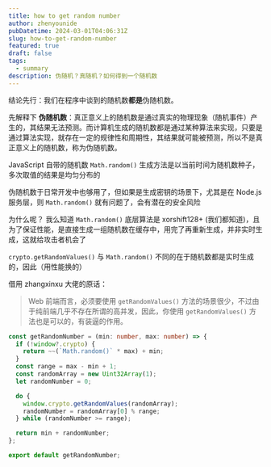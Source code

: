 ```yaml
---
title: how to get random number
author: zhenyounide
pubDatetime: 2024-03-01T04:06:31Z
slug: how-to-get-random-number
featured: true
draft: false
tags:
  - summary
description: 伪随机？真随机？如何得到一个随机数
---
```


结论先行：我们在程序中谈到的随机数**都是**伪随机数。

先解释下 **伪随机数**：真正意义上的随机数是通过真实的物理现象（随机事件）产生的，其结果无法预测。而计算机生成的随机数都是通过某种算法来实现，只要是通过算法实现，就存在一定的规律性和周期性，其结果就可能被预测，所以不是真正意义上的随机数，称为伪随机数。

JavaScript 自带的随机数 `Math.random()` 生成方法是以当前时间为随机数种子，多次取值的结果是均匀分布的

伪随机数于日常开发中也够用了，但如果是生成密钥的场景下，尤其是在 Node.js 服务层，则 `Math.random()` 就有问题了，会有潜在的安全风险

为什么呢？
我么知道 `Math.random()` 底层算法是 xorshift128+ (我们都知道)，且为了保证性能，是直接生成一组随机数在缓存中，用完了再重新生成，并非实时生成，这就给攻击者机会了

`crypto.getRandomValues()` 与 `Math.random()` 不同的在于随机数都是实时生成的，因此（用性能换的）

借用 zhangxinxu 大佬的原话：

> Web 前端而言，必须要使用 `getRandomValues()` 方法的场景很少，不过由于纯前端几乎不存在所谓的高并发，因此，你使用 `getRandomValues()` 方法也是可以的，有装逼的作用。

```ts
const getRandomNumber = (min: number, max: number) => {
  if (!window?.crypto) {
    return ~~(`Math.random()` * max) + min;
  }
  const range = max - min + 1;
  const randomArray = new Uint32Array(1);
  let randomNumber = 0;

  do {
    window.crypto.getRandomValues(randomArray);
    randomNumber = randomArray[0] % range;
  } while (randomNumber >= range);

  return min + randomNumber;
};

export default getRandomNumber;
```

